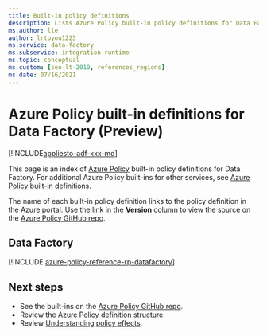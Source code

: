 ```yaml
---
title: Built-in policy definitions
description: Lists Azure Policy built-in policy definitions for Data Factory. These built-in policy definitions provide common approaches to managing your Azure resources.
ms.author: lle
author: lrtoyou1223
ms.service: data-factory
ms.subservice: integration-runtime
ms.topic: conceptual
ms.custom: [seo-lt-2019, references_regions]
ms.date: 07/16/2021
---
```


# Azure Policy built-in definitions for Data Factory (Preview)
[!INCLUDE[appliesto-adf-xxx-md](includes/appliesto-adf-xxx-md.md)]

This page is an index of [Azure Policy](../governance/policy/overview.md) built-in policy definitions for Data Factory. For additional Azure Policy built-ins for other services, see [Azure Policy built-in definitions](../governance/policy/samples/built-in-policies.md).

The name of each built-in policy definition links to the policy definition in the Azure portal. Use
the link in the **Version** column to view the source on the
[Azure Policy GitHub repo](https://github.com/Azure/azure-policy).

## Data Factory

[!INCLUDE [azure-policy-reference-rp-datafactory](../../includes/policy/reference/byrp/microsoft.datafactory.md)]

## Next steps

- See the built-ins on the [Azure Policy GitHub repo](https://github.com/Azure/azure-policy).
- Review the [Azure Policy definition structure](../governance/policy/concepts/definition-structure.md).
- Review [Understanding policy effects](../governance/policy/concepts/effects.md).
